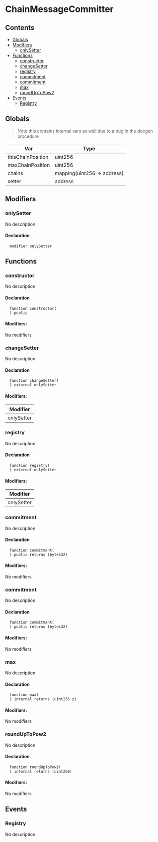 # ChainMessageCommitter





## Contents
<!-- START doctoc generated TOC please keep comment here to allow auto update -->
<!-- DON'T EDIT THIS SECTION, INSTEAD RE-RUN doctoc TO UPDATE -->

- [Globals](#globals)
- [Modifiers](#modifiers)
  - [onlySetter](#onlysetter)
- [Functions](#functions)
  - [constructor](#constructor)
  - [changeSetter](#changesetter)
  - [registry](#registry)
  - [commitment](#commitment)
  - [commitment](#commitment-1)
  - [max](#max)
  - [roundUpToPow2](#rounduptopow2)
- [Events](#events)
  - [Registry](#registry)

<!-- END doctoc generated TOC please keep comment here to allow auto update -->

## Globals

> Note this contains internal vars as well due to a bug in the docgen procedure

| Var | Type |
| --- | --- |
| thisChainPosition | uint256 |
| maxChainPosition | uint256 |
| chains | mapping(uint256 => address) |
| setter | address |


## Modifiers

### onlySetter
No description


#### Declaration
```solidity
  modifier onlySetter
```



## Functions

### constructor
No description


#### Declaration
```solidity
  function constructor(
  ) public
```

#### Modifiers:
No modifiers



### changeSetter
No description


#### Declaration
```solidity
  function changeSetter(
  ) external onlySetter
```

#### Modifiers:
| Modifier |
| --- |
| onlySetter |



### registry
No description


#### Declaration
```solidity
  function registry(
  ) external onlySetter
```

#### Modifiers:
| Modifier |
| --- |
| onlySetter |



### commitment
No description


#### Declaration
```solidity
  function commitment(
  ) public returns (bytes32)
```

#### Modifiers:
No modifiers



### commitment
No description


#### Declaration
```solidity
  function commitment(
  ) public returns (bytes32)
```

#### Modifiers:
No modifiers



### max
No description


#### Declaration
```solidity
  function max(
  ) internal returns (uint256 z)
```

#### Modifiers:
No modifiers



### roundUpToPow2
No description


#### Declaration
```solidity
  function roundUpToPow2(
  ) internal returns (uint256)
```

#### Modifiers:
No modifiers





## Events

### Registry
No description

  


